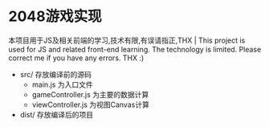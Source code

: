# **2048游戏实现**
本项目用于JS及相关前端的学习,技术有限,有误请指正,THX | This project is used for JS and related front-end learning. The technology is limited. Please correct me if you have any errors. THX :)
* src/ 存放编译前的源码
   * main.js 为入口文件
   * gameController.js 为主要的数据计算
   * viewController.js 为视图Canvas计算
* dist/ 存放编译后的项目
 
